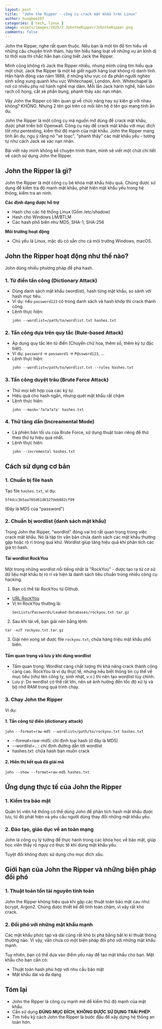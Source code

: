 ```yaml
---
layout: post
title:  "John the Ripper - công cụ crack mật khẩu trên Linux"
author: hungbeo197
categories: [ tech, linux ]
image: assets/images/2025/2.JohntheRipper/JohntheRipper.png
comments: false
---
```

John the Ripper, nghe rất quen thuộc. Nếu bạn là một tín đồ tìm hiểu về những câu chuyện trinh thám, hay tìm hiểu hàng loạt về những vụ án kinh dị từ thời xưa thì chắc hẳn bạn cũng biết Jack the Ripper. 

Mình cũng không rõ Jack the Ripper nhiều, nhưng mình cũng tìm hiểu qua một chút. Jack the Ripper là một kẻ giết người hàng loạt không rõ danh tính. Hắn hành động vào năm 1888, ở những khu vực có đa phần người nghèo sinh sống xung quanh khu vực Whitechapel, London, Anh. Whitechapel là nơi có nhiều phụ nữ hành nghề mại dâm. Mỗi lần Jack hành nghề, hắn luôn rạch cổ họng, cắt xẻ phần bụng, phanh thây xác nạn nhân.

Vậy John the Ripper có liên quan gì về chức năng hay sự kiện gì với nhau không? KHÔNG. Nhưng 2 tên gọi trên có mối liên hệ ở tên gọi mang tính ẩn dụ.

John the Ripper là một công cụ mã nguồn mở dùng để crack mật khẩu, được phát triển bởi Openwall. Công cụ này để crack mật khẩu với mục đích tốt như pentesting, kiểm thử độ mạnh của mật khẩu. John the Ripper mang tính ẩn dụ, ngụ ý rằng nó "xé toạc", "phanh thây" các mật khẩu yếu - tương tự như cách Jack xé xác nạn nhân.

Bài viết này mình không kể chuyện trinh thám, mình sẽ viết một chút chi tiết về cách sử dụng John the Ripper.

## John the Ripper là gì?
John the Ripper là một công cụ bẻ khóa mật khẩu hiệu quả. Chúng được sử dụng để kiểm tra độ mạnh mật khẩu, phát hiện mật khẩu yếu trong hệ thông, kiểm tra an ninh.

**Các định dạng được hỗ trợ**
* Hash cho các hệ thống Linux (Gồm /etc/shadow)
* Hash cho Windows LM/BTLM
* Các hash phổ biến như MD5, SHA-1, SHA-256

**Môi trường hoạt động**
* Chủ yếu là Linux, mặc dù có sẵn cho cả môi trường Windows, macOS.

## John the Ripper hoạt động như thế nào?
John dùng nhiều phương pháp để phá hash.
### 1. Từ điển tấn công (Dictionary Attack)
* Dùng danh sách mật khẩu (wordlist), hash từng mật khẩu, so sánh với hash mục tiêu.
* Ví dụ: nếu ```password123``` có trong danh sách và hash khớp thì crack thành công.
* Lệnh thực hiện:
  ```
  john --wordlist=/path/to/wordlist.txt hashes.txt
  ```

### 2. Tấn công dựa trên quy tắc (Rule-based Attack)
* Áp dụng quy tắc lên từ điển (Chuyển chữ hoa, thêm số, thêm ký tự đặc biệt).
* Ví dụ: ```password``` -> ```password1``` -> ```P@ssword123```, ...
* Lệnh thực hiện:
  ```
  john --wordlist=/path/to/wordlist.txt --rules hashes.txt
  ```

### 3. Tấn công duyệt trâu (Brute Force Attack)
* Thử mọi kết hợp của các ký tự.
* Hiệu quả cho hash ngắn, nhưng quét mật khẩu rất chậm
* Lệnh thực hiện:
  ```
  john --mask='?a?a?a?a' hashes.txt
  ```

### 4. Thử tăng dần (Increamental Mode)
* Là phiên bản tối ưu của Brute Force, sử dụng thuật toán riêng để thử theo thứ tự hiệu quả nhất.
* Lệnh thực hiện:
  ```
  john --incremental hashes.txt
  ```

## Cách sử dụng cơ bản
### 1. Chuẩn bị file hash
Tạo file ```hashes.txt```, ví dụ:
```
5f4dcc3b5aa765d61d8327deb882cf99
```
(Đây là MD5 của "password")

### 2. Chuẩn bị wordlist (danh sách mật khẩu)
Trong John the Ripper, "wordlist" đóng vai trò rất quan trọng trong việc crack mật khẩu. Nó là tập tin văn bản chứa danh sách các mật khẩu thường gặp hoặc rò rỉ trong quá khứ. Wordlist giúp tăng hiệu quả khi phân tích các giá trị hash.

#### Tải wordlist RockYou
Một trong những wordlist nổi tiếng nhất là "RockYou" - được tạo ra từ cơ sử dữ liệu mật khẩu bị rò rỉ và hiện là danh sách tiêu chuẩn trong nhiều công cụ hacking.

1. Bạn có thể tải RockYou từ Github.
* [URL RockYou](https://github.com/danielmiessler/SecLists "RockYou")
* Vị trí RockYou thường là:
  ```
  SecLists/Passwords/Leaked-Databases/rockyou.txt.tar.gz
  ```

2. Sau khi tải về, bạn giải nén bằng lệnh:
  ```
  tar -xzf rockyou.txt.tar.gz
  ```

3. Giải nén xong sẽ được file ```rockyou.txt```, chứa hàng triệu mật khẩu phổ biến.

#### Tầm quan trọng và lưu ý khi dùng wordlist
* Tầm quan trọng: Wordlist càng chất lượng thì khả năng crack thành công càng cao. RockYou là ví dụ thực tế, nhưng nếu biết thông tin cụ thể về mục tiêu (như tên công ty, sinh nhật, v.v.) thì nên tạo wordlist tùy chỉnh.
* Lưu ý: Do wordlist có thể rất lớn, nên sẽ ảnh hưởng đến tốc độ xử lý và bộ nhớ RAM trong quá trình chạy.

### 3. Chạy John the Ripper
Ví dụ:
#### 1. Tấn công từ điển (dictionary attack)
```
john --format=raw-md5 --wordlist=/path/to/rockyou.txt hashes.txt
```

* --format=raw-md5: chỉ định loại hash (ở đây là MD5)
* --wordlist=...: chỉ định đường dẫn tới wordlist
* hashes.txt: chứa hash bạn muốn crack

#### 2. Hiển thị kết quả đã giải mã
```
john --show --format=raw-md5 hashes.txt
```

## Ứng dụng thực tế của John the Ripper
### 1. Kiểm tra bảo mật
Quản trị viên hệ thống có thể dùng John để phân tích hash mật khẩu được lưu, từ đó phát hiện và yêu cầu người dùng thay đổi những mật khẩu yếu.

### 2. Đào tạo, giáo dục về an toàn mạng
John là công cụ lý tưởng để thực hành trong các khóa học về bảo mật, giúp học viên thấy rõ nguy cơ thực tế khi dùng mật khẩu yếu.

Tuyệt đối không được sử dụng cho mục đích xấu.

## Giới hạn của John the Ripper và những biện pháp đối phó 
### 1. Thuật toán tốn tài nguyên tính toán
John the Ripper không hiệu quả khi gặp các thuật toán bảo mật cau như: bcrypt, Argon2. Chúng được thiết kế để tính toán chậm, vì vậy rất khó crack.

### 2. Đối phó với những mật khẩu mạnh
Các mật khẩu phức tạp và dài cũng rất khó bị phá bằng bất kì kĩ thuật thông thường nào. Vì vậy, vẫn chưa có một biện pháp đối phó với những mật khẩu mạnh.

Tuy nhiên, bạn có thể dựa vào điểm yếu này để tạo mật khẩu cho bạn. Mật khẩu cho bạn cần có:
* Thuật toán hash phù hợp với nhu cầu bảo mật
* Mật khẩu dài và đa dạng

## Tóm lại
* John the Ripper là công cụ mạnh mẽ để kiểm thử độ mạnh của mật khẩu.
* Cần sử dụng **ĐÚNG MỤC ĐÍCH, KHÔNG ĐƯỢC SỬ DỤNG TRÁI PHÉP**.
* Tìm hiểu kỹ cách John the Ripper là bước đầu để xây dựng hệ thống an toàn hơn. 